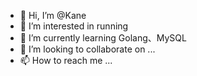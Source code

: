 - 👋 Hi, I’m @Kane
- 👀 I’m interested in running
- 🌱 I’m currently learning Golang、MySQL
- 💞️ I’m looking to collaborate on ...
- 📫 How to reach me ...

<!---
kekaiwang/kekaiwang is a ✨ special ✨ repository because its `README.md` (this file) appears on your GitHub profile.
You can click the Preview link to take a look at your changes.
--->
